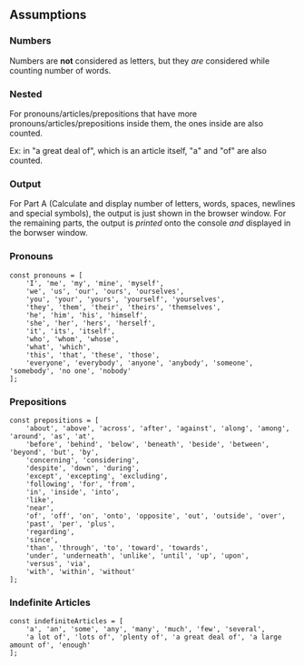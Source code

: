 ## Assumptions

### Numbers
Numbers are **not** considered as letters, but they *are* considered while counting number of words.

### Nested
For pronouns/articles/prepositions that have more pronouns/articles/prepositions inside them, the ones inside are also counted.

Ex: in "a great deal of", which is an article itself, "a" and "of" are also counted.

### Output
For Part A (Calculate and display number of letters, words, spaces, newlines and special symbols), the output is just shown in the browser window. For the remaining parts, the output is *printed* onto the console *and* displayed in the borwser window.

### Pronouns
```
const pronouns = [
    'I', 'me', 'my', 'mine', 'myself',
    'we', 'us', 'our', 'ours', 'ourselves',
    'you', 'your', 'yours', 'yourself', 'yourselves',
    'they', 'them', 'their', 'theirs', 'themselves',
    'he', 'him', 'his', 'himself',
    'she', 'her', 'hers', 'herself',
    'it', 'its', 'itself',
    'who', 'whom', 'whose',
    'what', 'which',
    'this', 'that', 'these', 'those',
    'everyone', 'everybody', 'anyone', 'anybody', 'someone', 'somebody', 'no one', 'nobody'
];
```

### Prepositions
```
const prepositions = [
    'about', 'above', 'across', 'after', 'against', 'along', 'among', 'around', 'as', 'at',
    'before', 'behind', 'below', 'beneath', 'beside', 'between', 'beyond', 'but', 'by',
    'concerning', 'considering',
    'despite', 'down', 'during',
    'except', 'excepting', 'excluding',
    'following', 'for', 'from',
    'in', 'inside', 'into',
    'like',
    'near',
    'of', 'off', 'on', 'onto', 'opposite', 'out', 'outside', 'over',
    'past', 'per', 'plus',
    'regarding',
    'since',
    'than', 'through', 'to', 'toward', 'towards',
    'under', 'underneath', 'unlike', 'until', 'up', 'upon',
    'versus', 'via',
    'with', 'within', 'without'
];
```

### Indefinite Articles
```
const indefiniteArticles = [
    'a', 'an', 'some', 'any', 'many', 'much', 'few', 'several', 
    'a lot of', 'lots of', 'plenty of', 'a great deal of', 'a large amount of', 'enough'
];
```